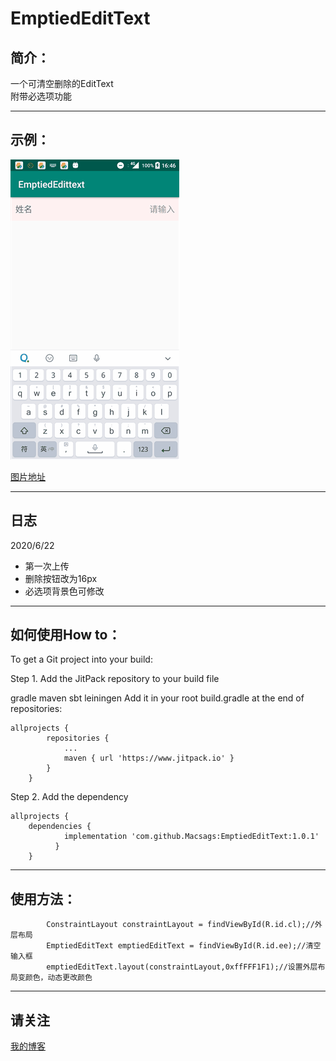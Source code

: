 EmptiedEditText
====

简介：
-------
一个可清空删除的EditText</br>
附带必选项功能</br>
****
示例：
-------
![](https://github.com/Macsags/EmptiedEditText/blob/master/ohho.gif)

[图片地址](https://github.com/Macsags/EmptiedEditText/blob/master/ohho.gif)
</br>
****
日志
-------
2020/6/22
* 第一次上传
* 删除按钮改为16px
* 必选项背景色可修改
****
如何使用How to：
-------
To get a Git project into your build:

Step 1. Add the JitPack repository to your build file

gradle
maven
sbt
leiningen
Add it in your root build.gradle at the end of repositories:

```
allprojects { 
		repositories { 
			... 
			maven { url 'https://www.jitpack.io' } 
		} 
	}  		
```

Step 2. Add the dependency<br> 

```
allprojects { 
	dependencies {
	        implementation 'com.github.Macsags:EmptiedEditText:1.0.1'
	      } 
	} 
```	
****
使用方法：
-------
```
        ConstraintLayout constraintLayout = findViewById(R.id.cl);//外层布局
        EmptiedEditText emptiedEditText = findViewById(R.id.ee);//清空输入框
        emptiedEditText.layout(constraintLayout,0xffFFF1F1);//设置外层布局变颜色，动态更改颜色
```
****
请关注
-------
  [我的博客](https://blog.csdn.net/qq_32368129)
  
